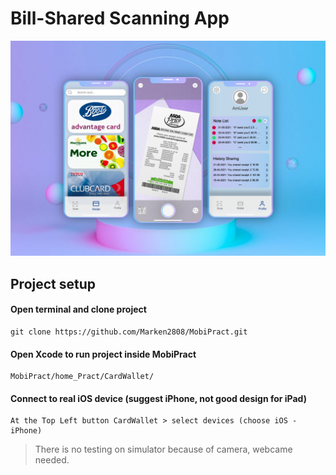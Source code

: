 # Bill-Shared Scanning App

![Alt text](home_Pract/CardWallet/Poster/Poster.png?raw=true "Title")

## Project setup

#### Open terminal and clone project
```
git clone https://github.com/Marken2808/MobiPract.git
```

#### Open Xcode to run project inside MobiPract
```
MobiPract/home_Pract/CardWallet/
```

#### Connect to real iOS device (suggest iPhone, not good design for iPad)
```
At the Top Left button CardWallet > select devices (choose iOS - iPhone)
```
>There is no testing on simulator because of camera, webcame needed.


